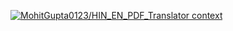 <!-- # Hindi ↔ English PDF Translator (Layout-Preserving)

Translate PDFs between Hindi and English **while preserving** the original layout, tables, images, and fonts.  
Built for free usage: **CTranslate2** (offline translation) + **Tesseract OCR** + **PyMuPDF**.

## Features
- Two-way translation: **Hindi → English**, **English → Hindi**
- Layout-preserving: copies original drawings/images, overlays translated text in the **same rectangles**
- Acronym/ALL-CAPS/URLs/emails/numbers/units **kept** via placeholders
- OCR fallback for scanned pages (`eng+hin`)
- Streamlit UI + one-click deploy to Streamlit Cloud

## Tech Stack
- UI: Streamlit
- PDF parse/render: PyMuPDF
- OCR: Tesseract via `pytesseract`
- Translation: **IndicTrans2** (converted to **CTranslate2**)  
  > Fully offline & free. Place models under `models/indictrans2-ct2/hi-en/` and `.../en-hi/`

## Project Structure
```

pdf-translator/
├── app.py
├── core/
│   ├── layout.py
│   ├── ocr.py
│   ├── rules.py
│   ├── translate.py
│   ├── typeset.py
│   └── utils.py
├── models/
│   └── indictrans2-ct2/
│       ├── hi-en/  (CT2 model + spm\_src.model + spm\_tgt.model)
│       └── en-hi/  (CT2 model + spm\_src.model + spm\_tgt.model)
├── fonts/
│   ├── NotoSans-Regular.ttf
│   ├── NotoSans-Bold.ttf
│   ├── NotoSansDevanagari-Regular.ttf
│   └── NotoSansDevanagari-Bold.ttf
├── requirements.txt
└── README.md

````

## Setup

1) Install OS deps
- Install **Tesseract** (Linux: `apt install tesseract-ocr`, Windows: installer from UB Mannheim build).
- Ensure `tesseract` is in PATH (on Windows you may set `pytesseract.pytesseract.tesseract_cmd`).

2) Python env
```bash
python -m venv .venv
source .venv/bin/activate   # (Windows: .venv\Scripts\activate)
pip install -r requirements.txt
````

3. Fonts
   Place Noto fonts into `./fonts/` (names as above).
   (Any Unicode fonts are fine; Noto Sans + Noto Sans Devanagari recommended.)

4. Models
   Place **CTranslate2**-converted IndicTrans2 models:

```
models/indictrans2-ct2/
  ├─ hi-en/
  │   ├─ model.bin / model.json
  │   ├─ spm_src.model
  │   └─ spm_tgt.model
  └─ en-hi/
      ├─ model.bin / model.json
      ├─ spm_src.model
      └─ spm_tgt.model
```

> If models are missing, the app will **pass-through** text (no translation) to let you test the pipeline.

5. Run

```bash
streamlit run app.py
```

## How It Works

* For each page: copy drawings/images with `show_pdf_page`, then overlay translated text blocks back into the **same bboxes** via `insert_textbox`.
* Acronyms/ALL-CAPS/URLs/emails/numbers/units are replaced by placeholders before translation, restored after → **guaranteed not translated**.
* If a page has no extractable text and “OCR scanned pages” is on, we rasterize & OCR to get approximate blocks.

## Notes / Tradeoffs

* Long translations may overflow a bbox; we **shrink font** (configurable) and wrap. As last resort we write at smaller fixed size.
* OCR grouping is line-based; it’s robust enough for most scanned pages.
* If you need per-span styling (bold/italic), you can extend `layout.py` to carry span-level styles and write multiple textboxes.

---

## What next?
- If you want, share one of your sample PDFs and I’ll quickly sanity-check the pipeline on it (e.g., tweak OCR grouping or font sizes).
- When you deploy to Streamlit Cloud, remember to **add the fonts** and **models** to the repo (or download them at startup if allowed).
 -->


[![MohitGupta0123/HIN_EN_PDF_Translator context](https://badge.forgithub.com/MohitGupta0123/HIN_EN_PDF_Translator)](https://uithub.com/MohitGupta0123/HIN_EN_PDF_Translator)